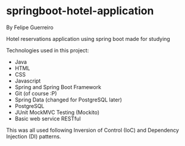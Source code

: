 # springboot-hotel-application
 By Felipe Guerreiro
 
 Hotel reservations application using spring boot made for studying
 
 Technologies used in this project:
 - Java
 - HTML
 - CSS
 - Javascript
 - Spring and Spring Boot Framework
 - Git (of course :P)
 - Spring Data (changed for PostgreSQL later)
 - PostgreSQL
 - JUnit MockMVC Testing (Mockito)
 - Basic web service RESTful
 
 This was all used following Inversion of Control (IoC) and Dependency Injection (DI) patterns.
